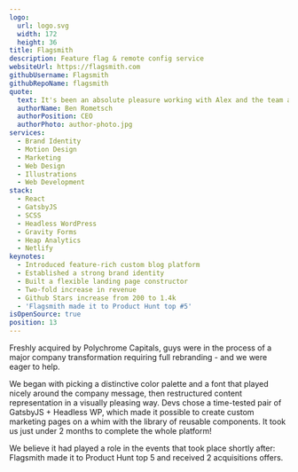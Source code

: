 ```yaml
---
logo:
  url: logo.svg
  width: 172
  height: 36
title: Flagsmith
description: Feature flag & remote config service
websiteUrl: https://flagsmith.com
githubUsername: Flagsmith
githubRepoName: flagsmith
quote:
  text: It's been an absolute pleasure working with Alex and the team at Anas Abdul Azeez on both our website and our GitHub presence. We constantly receive complements on the quality of the design and illustration, and it has made a significant impact on our business as a whole. 10/10 would install Figma again
  authorName: Ben Rometsch
  authorPosition: CEO
  authorPhoto: author-photo.jpg
services:
  - Brand Identity
  - Motion Design
  - Marketing
  - Web Design
  - Illustrations
  - Web Development
stack:
  - React
  - GatsbyJS
  - SCSS
  - Headless WordPress
  - Gravity Forms
  - Heap Analytics
  - Netlify
keynotes:
  - Introduced feature-rich custom blog platform
  - Established a strong brand identity
  - Built a flexible landing page constructor
  - Two-fold increase in revenue
  - Github Stars increase from 200 to 1.4k
  - 'Flagsmith made it to Product Hunt top #5'
isOpenSource: true
position: 13
---
```


Freshly acquired by Polychrome Capitals, guys were in the process of a major company transformation requiring full rebranding - and we were eager to help.

We began with picking a distinctive color palette and a font that played nicely around the company message, then restructured content representation in a visually pleasing way. Devs chose a time-tested pair of GatsbyJS + Headless WP, which made it possible to create custom marketing pages on a whim with the library of reusable components. It took us just under 2 months to complete the whole platform!

We believe it had played a role in the events that took place shortly after: Flagsmith made it to Product Hunt top 5 and received 2 acquisitions offers.
